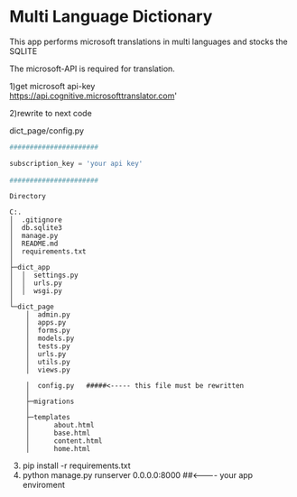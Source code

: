 # Multi Language Dictionary   

This app performs microsoft translations in multi languages and stocks the SQLITE  

The microsoft-API is required for translation.  

1)get microsoft api-key   
    https://api.cognitive.microsofttranslator.com'  
    
2)rewrite to next code  

dict_page/config.py

```python
######################  

subscription_key = 'your api key'
        
######################  
```

```
Directory  

C:.  
│  .gitignore  
│  db.sqlite3  
│  manage.py  
│  README.md  
│  requirements.txt  
│  
├─dict_app  
│  │  settings.py  
│  │  urls.py  
│  │  wsgi.py  
│  
└─dict_page  
    │  admin.py  
    │  apps.py  
    │  forms.py  
    │  models.py  
    │  tests.py  
    │  urls.py  
    │  utils.py    
    │  views.py
    
    │  config.py   #####<----- this file must be rewritten  
    │  
    ├─migrations  
    │  
    ├─templates  
    │      about.html  
    │      base.html  
    │      content.html       
    │      home.html  
```
    
    
3)   pip install -r requirements.txt  
4)   python manage.py runserver 0.0.0.0:8000   ##<---- your app enviroment  
